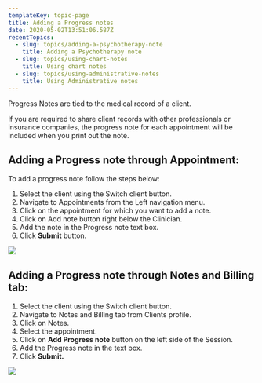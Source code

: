 ```yaml
---
templateKey: topic-page
title: Adding a Progress notes
date: 2020-05-02T13:51:06.587Z
recentTopics:
  - slug: topics/adding-a-psychotherapy-note
    title: Adding a Psychotherapy note
  - slug: topics/using-chart-notes
    title: Using chart notes
  - slug: topics/using-administrative-notes
    title: Using Administrative notes
---
```

Progress Notes are tied to the medical record of a client.

If you are required to share client records with other professionals or insurance companies, the progress note for each appointment will be included when you print out the note.

## Adding a Progress note through Appointment:

To add a progress note follow the steps below:

1. Select the client using the Switch client button.
2. Navigate to Appointments from the Left navigation menu.
3. Click on the appointment for which you want to add a note.
4. Click on Add note button right below the Clinician.
5. Add the note in the Progress note text box.
6. Click **Submit** button.

![](/img/notes_2.png)



## Adding a Progress note through Notes and Billing tab:

1. Select the client using the Switch client button.
2. Navigate to Notes and Billing tab from Clients profile.
3. Click on Notes.
4. Select the appointment.
5. Click on **Add Progress note** button on the left side of the Session.
6. Add the Progress note in the text box.
7. Click **Submit.**

![](/img/p_notes.png)
